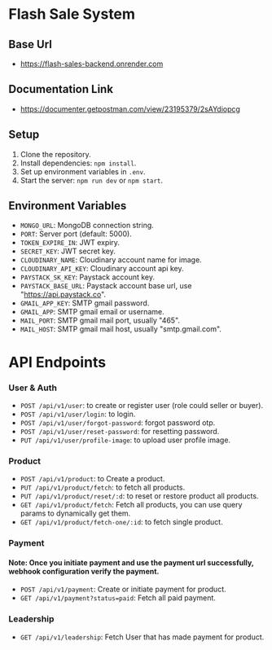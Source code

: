 # Flash Sale System

## Base Url

- https://flash-sales-backend.onrender.com

## Documentation Link

- https://documenter.getpostman.com/view/23195379/2sAYdiopcg

## Setup

1. Clone the repository.
2. Install dependencies: `npm install`.
3. Set up environment variables in `.env`.
4. Start the server: `npm run dev` or `npm start`.

## Environment Variables

- `MONGO_URL`: MongoDB connection string.
- `PORT`: Server port (default: 5000).
- `TOKEN_EXPIRE_IN`: JWT expiry.
- `SECRET_KEY`: JWT secret key.
- `CLOUDINARY_NAME`: Cloudinary account name for image.
- `CLOUDINARY_API_KEY`: Cloudinary account api key.
- `PAYSTACK_SK_KEY`: Paystack account key.
- `PAYSTACK_BASE_URL`: Paystack account base url, use "https://api.paystack.co".
- `GMAIL_APP_KEY`: SMTP gmail password.
- `GMAIL_APP`: SMTP gmail email or username.
- `MAIL_PORT`: SMTP gmail mail port, usually "465".
- `MAIL_HOST`: SMTP gmail mail host, usually "smtp.gmail.com".

# API Endpoints

### User & Auth

- `POST /api/v1/user`: to create or register user (role could seller or buyer).
- `POST /api/v1/user/login`: to login.
- `POST /api/v1/user/forgot-password`: forgot password otp.
- `POST /api/v1/user/reset-password`: for resetting password.
- `PUT /api/v1/user/profile-image`: to upload user profile image.

### Product

- `POST /api/v1/product`: to Create a product.
- `PUT /api/v1/product/fetch`: to fetch all products.
- `PUT /api/v1/product/reset/:d`: to reset or restore product all products.
- `GET /api/v1/product/fetch`: Fetch all products, you can use query params to dynamically get them.
- `GET /api/v1/product/fetch-one/:id`: to fetch single product.

### Payment

#### Note: Once you initiate payment and use the payment url successfully, webhook configuration verify the payment.

- `POST /api/v1/payment`: Create or initiate payment for product.
- `GET /api/v1/payment?status=paid`: Fetch all paid payment.

### Leadership

- `GET /api/v1/leadership`: Fetch User that has made payment for product.
